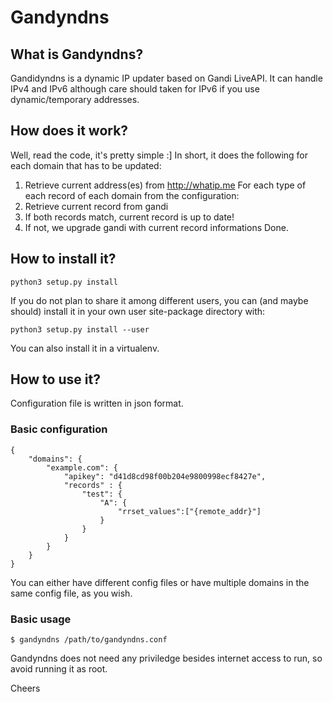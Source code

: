# Gandyndns

## What is Gandyndns?
Gandidyndns is a dynamic IP updater based on Gandi LiveAPI.
It can handle IPv4 and IPv6 although care should taken for IPv6 if you use dynamic/temporary addresses.

## How does it work?
Well, read the code, it's pretty simple :]
In short, it does the following for each domain that has to be updated:

1. Retrieve current address(es) from http://whatip.me
For each type of each record of each domain from the configuration:
2. Retrieve current record from gandi
3. If both records match, current record is up to date!
4. If not, we upgrade gandi with current record informations
Done.

## How to install it?
    python3 setup.py install

If you do not plan to share it among different users, you can (and maybe should) install it in your own user site-package directory with:

    python3 setup.py install --user

You can also install it in a virtualenv.

## How to use it?

Configuration file is written in json format.

### Basic configuration
    {
        "domains": {
            "example.com": {
                "apikey": "d41d8cd98f00b204e9800998ecf8427e",
                "records" : {
                    "test": {
                        "A": {
                            "rrset_values":["{remote_addr}"]
                        }
                    }
                }
            }
        }
    }

You can either have different config files or have multiple domains in the same config file, as you wish.

### Basic usage
    $ gandyndns /path/to/gandyndns.conf

Gandyndns does not need any priviledge besides internet access to run, so avoid running it as root.



Cheers
